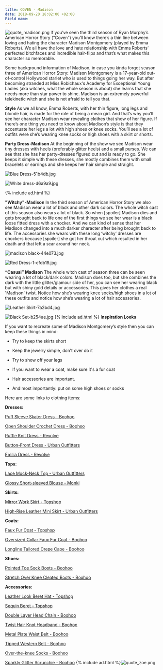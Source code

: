 ```yaml
---
title: COVEN - Madison
date: 2018-09-20 18:02:00 +02:00
Field name: 
---
```


![quote_madison.png](/uploads/quote_madison.png)
If you’ve seen the third season of Ryan Murphy’s American Horror Story (“Coven”) you’ll know there’s a thin line between loving and hating the character Madison Montgomery (played by Emma Roberts). We all have the love and hate relationship with Emma Roberts’ perfected bitchfaces and incredible hair-flips and that’s what makes this character so memorable.

Some background information of Madison, in case you kinda forgot season three of American Horror Story: Madison Montgomery is a 17-year-old out-of-control Hollywood starlet who is used to things going her way. But after becoming stranded at Miss Robichaux's Academy for Exceptional Young Ladies (aka witches, what the whole season is about) she learns that she needs more than star power to shine. Madison is an extremely powerful telekinetic witch and she is not afraid to tell you that.

**Style**
As we all know, Emma Roberts, with her thin figure, long legs and blonde hair, is made for the role of being a mean girl. And that’s why you’ll see her character Madison wear revealing clothes that show of her figure. If there’s one thing you need to know about Madison’s style is that they accentuate her legs a lot with high shoes or knee socks. You’ll see a lot of outfits were she’s wearing knee socks or high shoes with a skirt or shorts.


**Party Dress-Madison**
At the beginning of the show we see Madison wear tiny dresses with heels (preferably glitter heels) and a small purses. We can see that she has her party-dresses figured out and is ready to go. She keeps it simple with these dresses, she mostly combines them with small bracelets or earrings and she keeps her hair simple and straight.

![Blue Dress-51b4db.jpg](/uploads/Blue%20Dress-51b4db.jpg)

![White dress-d6a9a9.jpg](/uploads/White%20dress-d6a9a9.jpg)

{% include ad.html %}

**"Witchy"-Madison**
In the third season of American Horror Story we also see Madison wear a lot of black and other dark colors. The whole witch cast of this season also wears a lot of black. So when \[spoiler\] Madison dies and gets brought back to life one of the first things we see her wear is a black loose fitted dress with a chocker. And we can kind of sense that her Madison changed into a much darker character after being brought back to life. The accessories she wears with these long ‘witchy’ dresses are chockers because \[spoiler\] she got her throat cut which resulted in her death and that left a scar around her neck.


![madison black-44e073.jpg](/uploads/madison%20black-44e073.jpg)

![Red Dress-1-cfdb19.jpg](/uploads/Red%20Dress-1-cfdb19.jpg)

**“Casual” Madison**
The whole witch cast of season three can be seen wearing a lot of black/dark colors. Madison does too, but she combines the dark with the little glitter/glamour side of her, you can see her wearing black but with shiny gold details or accessories. This gives her clothes a real 'Madison' twist. Notice how she’s wearing knee socks/high shoes in a lot of these outfits and notice how she’s wearing a lot of hair accessories.

![Leather Skirt-7a2bd4.jpg](/uploads/Leather%20Skirt-7a2bd4.jpg)

![Black Set-b254ae.jpg](/uploads/Black%20Set-b254ae.jpg)
{% include ad.html %}
**Inspiration Looks**

If you want to recreate some of Madison Montgomery’s style then you can keep these things in mind:

* Try to keep the skirts short

* Keep the jewelry simple, don't over do it

* Try to show off your legs

* If you want to wear a coat, make sure it's a fur coat

* Hair accessories are important.

* And most importantly: put on some high shoes or socks

Here are some links to clothing items:

**Dresses:**

[Puff Sleeve Skater Dress - Boohoo](https://us.boohoo.com/square-neck-3%2F4-puff-sleeve-skater-dress/DZZ14552.html)

[Open Shoulder Crochet Dress - Boohoo](https://nl.boohoo.com/plus-open-shoulder-crochet-dress/PZZ81043.html?color=105)

[Ruffle Knit Dress - Revolve](https://www.revolve.com/ronny-kobo-bethanny-ruffle-pointelle-knit-dress/dp/RONR-WD307/?d=Womens&page=2&lc=14&itrownum=5&itcurrpage=2&itview=01)

[Button-Front Dress - Urban Outfitters](https://www.urbanoutfitters.com/shop/lioness-american-sweetheart-plunging-button-front-dress?category=dresses&color=001)

[Emilia Dress - Revolve](https://www.revolve.com/sabina-musayev-emilia-dress/dp/SBNA-WD5/?d=Womens&page=2&lc=5&itrownum=2&itcurrpage=2&itview=01)

**Tops:**

[Lace Mock-Neck Top - Urban Outfitters](https://www.urbanoutfitters.com/shop/uo-bella-lace-mock-neck-top?category=womens-tops&color=001)

[Glossy Short-sleeved Blouse - Monki](https://www.monki.com/en_eur/clothing/tops/shirts-and-blouses/product.glossy-short-sleeved-blouse-black-magic.0684913001.html)

**Skirts:**

[Mirror Work Skirt - Topshop](http://eu.topshop.com/en/tseu/product/clothing-485092/skirts-485114/cast-no-shadow-mirror-work-skirt-by-wyldr-7405524)

[High-Rise Leather Mini Skirt - Urban Outfitters](https://www.urbanoutfitters.com/shop/vintage-high-rise-leather-mini-skirt?category=skirts&color=001)

**Coats:**

[Faux Fur Coat - Topshop](http://eu.topshop.com/en/tseu/product/clothing-485092/jackets-coats-2390890/tall-faux-fur-coat-7879416)

[Oversized Collar Faux Fur Coat - Boohoo](https://nl.boohoo.com/jasmine-boutique-oversized-collar-faux-fur-coat/DZZ49835.html)

[Longline Tailored Crepe Cape - Boohoo](https://nl.boohoo.com/longline-tailored-crepe-cape/DZZ77562.html?color=105)

**Shoes:**

[Pointed Toe Sock Boots - Boohoo](https://nl.boohoo.com/pointed-toe-sock-boots/DZZ33686.html)

[Stretch Over Knee Cleated Boots - Boohoo](https://nl.boohoo.com/stretch-over-knee-cleated-boots/DZZ97820.html)

**Accessories:**

[Leather Look Beret Hat - Topshop](http://eu.topshop.com/en/tseu/product/bags-accessories-1702217/hats-485128/leather-look-beret-hat-7815408)

[Sequin Beret - Topshop](http://eu.topshop.com/en/tseu/product/bags-accessories-1702217/hats-485128/sequin-beret-7738268)

[Double Layer Head Chain - Boohoo](https://nl.boohoo.com/diamante-double-layer-head-chain/DZZ18949.html)

[Twist Hair Knot Headband - Boohoo](https://nl.boohoo.com/jersey-twist-knot-headband/DZZ25027.html?color=394)

[Metal Plate Waist Belt - Boohoo](https://nl.boohoo.com/textured-metal-plate-waist-belt/AZZ16035.html)

[Tipped Western Belt - Boohoo](https://nl.boohoo.com/filigree-buckle-metal-tipped-western-belt/DZZ21534.html)

[Over-the-knee Socks - Boohoo](https://nl.boohoo.com/over-the-knee-socks-3-pack/DZZ76276.html)

[Sparkly Glitter Scrunchie - Boohoo](https://nl.boohoo.com/sparkly-glitter-scrunchie/DZZ47984.html)
{% include ad.html %}![quote_zoe.png](/uploads/quote_zoe.png)